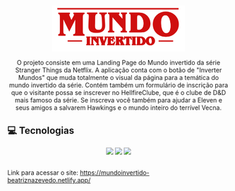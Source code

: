 <p align="center">
    <img width="300" src="./assets/images/banner/logo.svg">
</p>

<p align="center">O projeto consiste em uma Landing Page do Mundo invertido da série Stranger Things da Netflix. A aplicação conta com o botão de "Inverter Mundos" que muda totalmente o visual da página para a temática do mundo invertido da série. Contém também um formulário de inscrição para que o visitante possa se inscrever no HellfireClube, que é o clube de D&D mais famoso da série. Se inscreva você também para ajudar a Eleven e seus amigos a salvarem Hawkings e o mundo inteiro do terrível Vecna.

## 💻 Tecnologias 
<p align="center">
 <img src="https://img.shields.io/badge/HTML5-E34F26?style=for-the-badge&logo=html5&logoColor=white" height="25"/>
 <img src="https://img.shields.io/badge/CSS3-1572B6?style=for-the-badge&logo=css3&logoColor=white" height="25"/>
 <img src="https://img.shields.io/badge/JavaScript-F7DF1E?style=for-the-badge&logo=javascript&logoColor=black" height="25"/> 
</p>

##

Link para acessar o site: https://mundoinvertido-beatriznazevedo.netlify.app/
